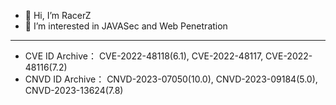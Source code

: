 - 👋 Hi, I’m RacerZ
- 👀 I’m interested in JAVASec and Web Penetration


<!---
RacerZ-fighting/RacerZ-fighting is a ✨ special ✨ repository because its `README.md` (this file) appears on your GitHub profile.
You can click the Preview link to take a look at your changes.
--->

---
- CVE ID Archive：
CVE-2022-48118(6.1), CVE-2022-48117, CVE-2022-48116(7.2)
- CNVD ID Archive：
CNVD-2023-07050(10.0), CNVD-2023-09184(5.0), CNVD-2023-13624(7.8)
